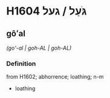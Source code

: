 # H1604 גֹּעַל / געל

## gôʻal

_(go'-al | ɡoh-AL | ɡoh-AL)_

### Definition

from H1602; abhorrence; loathing; n-m

- loathing
